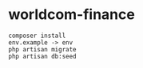 # worldcom-finance

    composer install
    env.example -> env
    php artisan migrate
    php artisan db:seed
